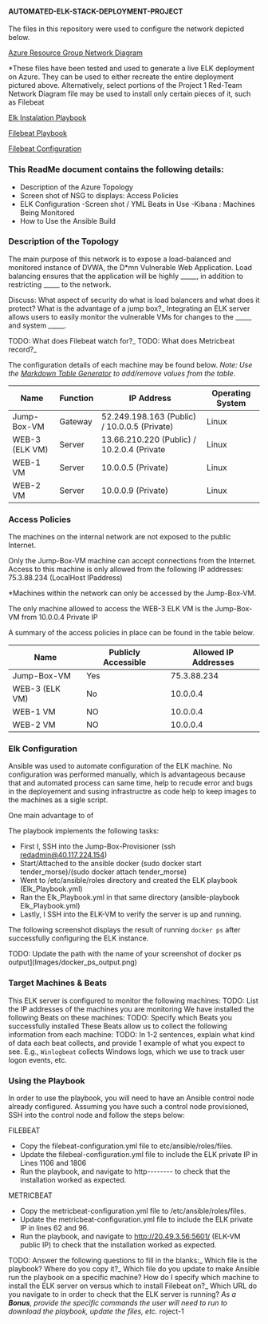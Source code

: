 #### AUTOMATED-ELK-STACK-DEPLOYMENT-PROJECT

The files in this repository were used to configure the network depicted below.

<a href="https://github.com/Nathanialuc5019/Project-1/blob/main/Network%20security%20diagram%20-%20Azure%20Resource%20Group.pdf">Azure Resource Group Network Diagram</a>
  
*These files have been tested and used to generate a live ELK deployment on Azure. They can be used to either recreate the entire deployment pictured above. Alternatively, select portions of the Project 1 Red-Team Network Diagram file may be used to install only certain pieces of it, such as Filebeat

<a href="https://github.com/Nathanialuc5019/Project-1/blob/main/Ansible/ansible/install-elk.yml">Elk Instalation Playbook</a>

<a href="https://github.com/Nathanialuc5019/Project-1/blob/main/Ansible/ansible/filebeat-playbook2.yml">Filebeat Playbook</a>

<a href="https://github.com/Nathanialuc5019/Project-1/blob/main/Ansible/ansible/files/filebeat-config.yml">Filebeat Configuration</a>



### This ReadMe document contains the following details:
- Description of the Azure Topology
- Screen shot of NSG to displays:  Access Policies
- ELK Configuration
  -Screen shot / YML Beats in Use
  -Kibana : Machines Being Monitored
- How to Use the Ansible Build


### Description of the Topology

The main purpose of this network is to expose a load-balanced and monitored instance of DVWA, the D*mn Vulnerable Web Application.
Load balancing ensures that the application will be highly _____, in addition to restricting _____ to the network.


Discuss: What aspect of security do what is load balancers and what does it  protect? What is the advantage of a jump box?_
Integrating an ELK server allows users to easily monitor the vulnerable VMs for changes to the _____ and system _____.


TODO: What does Filebeat watch for?_
TODO: What does Metricbeat record?_

The configuration details of each machine may be found below.
_Note: Use the [Markdown Table Generator](http://www.tablesgenerator.com/markdown_tables) to add/remove values from the table_.


| Name     | Function | IP Address | Operating System |
|----------|----------|------------|------------------|
| Jump-Box-VM | Gateway  |52.249.198.163 (Public) / 10.0.0.5 (Private) | Linux |
| WEB-3 (ELK VM)   | Server   |13.66.210.220 (Public) / 10.2.0.4 (Private | Linux |
| WEB-1 VM     | Server   |10.0.0.5 (Private)   | Linux            |
| WEB-2 VM     | Server   |10.0.0.9 (Private)            | Linux            |




### Access Policies

The machines on the internal network are not exposed to the public Internet. 

Only the Jump-Box-VM machine can accept connections from the Internet. 
Access to this machine is only allowed from the following IP addresses:
  75.3.88.234 (LocalHost IPaddress)

*Machines within the network can only be accessed by the Jump-Box-VM.

The only machine allowed to access the WEB-3 ELK VM is the Jump-Box-VM from 10.0.0.4 Private IP


A summary of the access policies in place can be found in the table below.

| Name     | Publicly Accessible | Allowed IP Addresses |
|----------|---------------------|----------------------|
| Jump-Box-VM | Yes             | 75.3.88.234   |
| WEB-3 (ELK VM)         |No    |  10.0.0.4                    |
| WEB-1 VM         |NO          | 10.0.0.4                     
| WEB-2 VM         |NO          | 10.0.0.4                  |



### Elk Configuration

Ansible was used to automate configuration of the ELK machine. No configuration was performed manually, which is advantageous because that and automated process can same time, help to recude error and bugs in the deployement and susing infrastructre as code help to keep images to the machines as a sigle script. 

One main advantage to of 

The playbook implements the following tasks:

- First I, SSH into the Jump-Box-Provisioner (ssh redadmin@40.117.224.154)
- Start/Attached to the ansible docker (sudo docker start tender_morse)/(sudo docker attach tender_morse)
- Went to /etc/ansible/roles directory and created the ELK playbook (Elk_Playbook.yml)
- Ran the Elk_Playbook.yml in that same directory (ansible-playbook Elk_Playbook.yml)
- Lastly, I SSH into the ELK-VM to verify the server is up and running.


The following screenshot displays the result of running `docker ps` after successfully configuring the ELK instance.


TODO: Update the path with the name of your screenshot of docker ps output](Images/docker_ps_output.png)


### Target Machines & Beats

This ELK server is configured to monitor the following machines:
TODO: List the IP addresses of the machines you are monitoring
We have installed the following Beats on these machines:
TODO: Specify which Beats you successfully installed
These Beats allow us to collect the following information from each machine:
TODO: In 1-2 sentences, explain what kind of data each beat collects, and provide 1 example of what you expect to see. E.g., `Winlogbeat` collects Windows logs, which we use to track user logon events, etc.


### Using the Playbook

In order to use the playbook, you will need to have an Ansible control node already configured. Assuming you have such a control node provisioned,
SSH into the control node and follow the steps below:

FILEBEAT
- Copy the filebeat-configuration.yml file to etc/ansible/roles/files.
- Update the filebeal-configuration.yml file to include the ELK private IP  in Lines 1106 and 1806
- Run the playbook, and navigate to http-------- to check that the installation worked as expected.

METRICBEAT
- Copy the metricbeat-configuration.yml file to /etc/ansible/roles/files.
- Update the metricbeat-configuration.yml file to include the ELK private IP in lines 62 and 96.
- Run the playbook, and navigate to http://20.49.3.56:5601/ (ELK-VM public IP) to check that the installation worked as expected.


TODO: Answer the following questions to fill in the blanks:_
Which file is the playbook? Where do you copy it?_
Which file do you update to make Ansible run the playbook on a specific machine? How do I specify which machine to install the ELK server on versus which to install Filebeat on?_
Which URL do you navigate to in order to check that the ELK server is running?
_As a **Bonus**, provide the specific commands the user will need to run to download the playbook, update the files, etc._
roject-1
